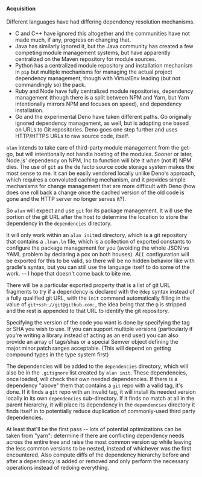 #### Acquisition

Different languages have had differing dependency resolution mechanisms.

* C and C++ have ignored this altogether and the communities have not made much, if any, progress on changing that.
* Java has similarly ignored it, but the Java community has created a few competing module management systems, but have apparently centralized on the Maven repository for module sources.
* Python has a centralized module repository and installation mechanism in `pip` but multiple mechanisms for managing the actual project dependency management, though with VirtualEnv leading (but not commandingly so) the pack.
* Ruby and Node have fully centralized module repositories, dependency management (though there is a split between NPM and Yarn, but Yarn intentionally mirrors NPM and focuses on speed), and dependency installation.
* Go and the experimental Deno have taken different paths. Go originally ignored dependency management, as well, but is adopting one based on URLs to Git repositories. Deno goes one step further and uses HTTP/HTTPS URLs to raw source code, itself.

`alan` intends to take care of third-party module management from the get-go, but will intentionally not handle hosting of the modules. Sooner or later, Node.js' dependency on NPM, Inc to function will bite it *when* (not if) NPM dies. The use of `git` as the de facto source code storage system makes the most sense to me. It can be easily vendored locally unlike Deno's approach, which requires a convoluted caching mechanism, and it provides simple mechanisms for change management that are more difficult with Deno (how does one roll back a change once the cached version of the old code is gone and the HTTP server no longer serves it?).

So `alan` will expect and use `git` for its package management. It will use the portion of the git URL after the host to determine the location to store the dependency in the `dependencies` directory.

It will only work within an `alan init`ed directory, which is a git repository that contains a `.lnan.ln` file, which is a collection of exported constants to configure the package management for you (avoiding the whole JSON vs YAML problem by declaring a pox on both houses). *ALL* configuration will be exported for this to be valid, so there will be no hidden behavior like with gradle's syntax, but you can still use the language itself to do some of the work. -- I hope that doesn't come back to bite me.

There will be a particular exported property that is a list of git URL fragments to try if a dependency is declared with the `@dep` syntax instead of a fully qualified git URL, with the `init` command automatically filling in the value of `git+ssh://git@github.com:`, the idea being that the `@` is stripped and the rest is appended to that URL to identify the git repository.

Specifying the version of the code you want is done by specifying the tag or SHA you wish to use. If you can support multiple versions (particularly if you're writing a library instead of acting as an end user) you can also provide an array of tags/shas or a special Semver object defining the major.minor.patch ranges acceptable. (This will depend on getting compound types in the type system first)

The dependencies will be added to the `dependencies` directory, which will also be in the `.gitignore` list created by `alan init`. These dependencies, once loaded, will check their own needed dependencies. If there is a dependency "above" them that contains a `git` repo with a valid tag, it's done. If it finds a `git` repo with an invalid tag, it will install its needed version locally in its own `dependencies` sub-directory. If it finds no match at all in the parent hierarchy, it will place its dependency in the `dependencies` directory it finds itself in to potentially reduce duplication of commonly-used third party dependencies.

At least that'll be the first pass -- lots of potential optimizations can be taken from "yarn": determine if there are conflicting dependency needs across the entire tree and raise the most common version up while leaving the less common versions to be nested, instead of whichever was the first encountered. Also compute diffs of the dependency hierarchy before and after a dependency is added or removed and only perform the necessary operations instead of redoing everything.

